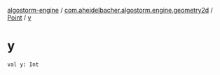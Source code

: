 [algostorm-engine](../../index.md) / [com.aheidelbacher.algostorm.engine.geometry2d](../index.md) / [Point](index.md) / [y](.)

# y

`val y: Int`